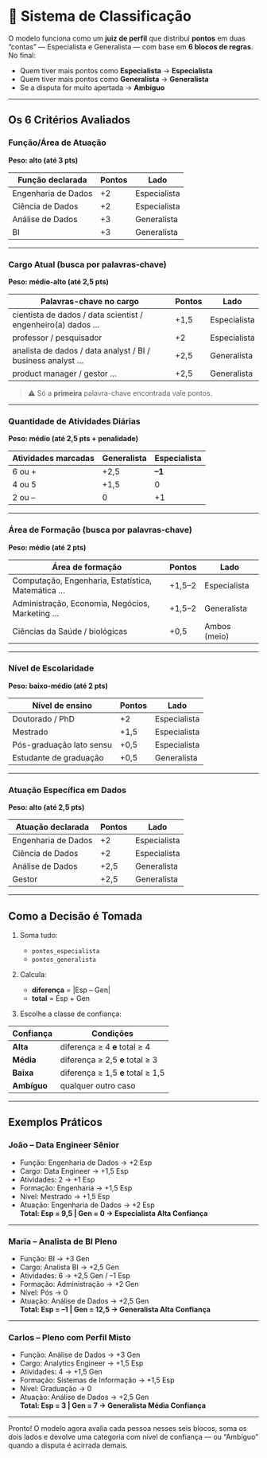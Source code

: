 # 🧠 Sistema de Classificação 

O modelo funciona como um **juiz de perfil** que distribui **pontos** em duas “contas” — Especialista e Generalista — com base em **6 blocos de regras**.  
No final:

* Quem tiver mais pontos como **Especialista** → **Especialista**  
* Quem tiver mais pontos como **Generalista** → **Generalista**  
* Se a disputa for muito apertada → **Ambíguo**

---

## Os 6 Critérios Avaliados

### Função/Área de Atuação  
**Peso: alto (até 3 pts)**

| Função declarada        | Pontos | Lado         |
|-------------------------|--------|--------------|
| Engenharia de Dados     | +2     | Especialista |
| Ciência de Dados        | +2     | Especialista |
| Análise de Dados        | +3     | Generalista  |
| BI                      | +3     | Generalista  |

---

### Cargo Atual (busca por palavras-chave)  
**Peso: médio-alto (até 2,5 pts)**

| Palavras-chave no cargo                                    | Pontos | Lado         |
|------------------------------------------------------------|--------|--------------|
| cientista de dados / data scientist / engenheiro(a) dados … | +1,5   | Especialista |
| professor / pesquisador                                   | +2     | Especialista |
| analista de dados / data analyst / BI / business analyst … | +2,5   | Generalista  |
| product manager / gestor …                                | +2,5   | Generalista  |

> ⚠️ Só a **primeira** palavra-chave encontrada vale pontos.

---

### Quantidade de Atividades Diárias  
**Peso: médio (até 2,5 pts + penalidade)**

| Atividades marcadas | Generalista | Especialista |
|---------------------|-------------|--------------|
| 6 ou +              | +2,5        | **–1**       |
| 4 ou 5              | +1,5        | 0            |
| 2 ou –              | 0           | +1           |

---

### Área de Formação (busca por palavras-chave)  
**Peso: médio (até 2 pts)**

| Área de formação                           | Pontos | Lado         |
|--------------------------------------------|--------|--------------|
| Computação, Engenharia, Estatística, Matemática … | +1,5–2 | Especialista |
| Administração, Economia, Negócios, Marketing …   | +1,5–2 | Generalista  |
| Ciências da Saúde / biológicas              | +0,5   | Ambos (meio) |

---

### Nível de Escolaridade  
**Peso: baixo-médio (até 2 pts)**

| Nível de ensino           | Pontos | Lado         |
|---------------------------|--------|--------------|
| Doutorado / PhD           | +2     | Especialista |
| Mestrado                  | +1,5   | Especialista |
| Pós-graduação lato sensu  | +0,5   | Especialista |
| Estudante de graduação    | +0,5   | Generalista  |

---

### Atuação Específica em Dados  
**Peso: alto (até 2,5 pts)**

| Atuação declarada        | Pontos | Lado         |
|--------------------------|--------|--------------|
| Engenharia de Dados      | +2     | Especialista |
| Ciência de Dados         | +2     | Especialista |
| Análise de Dados         | +2,5   | Generalista  |
| Gestor                   | +2,5   | Generalista  |

---

## Como a Decisão é Tomada

1. Soma tudo:  
   - `pontos_especialista`  
   - `pontos_generalista`

2. Calcula:  
   - **diferença** = |Esp – Gen|  
   - **total**     = Esp + Gen

3. Escolhe a classe de confiança:

| Confiança | Condições                              |
|-----------|----------------------------------------|
| **Alta**  | diferença ≥ 4 **e** total ≥ 4          |
| **Média** | diferença ≥ 2,5 **e** total ≥ 3        |
| **Baixa** | diferença ≥ 1,5 **e** total ≥ 1,5      |
| **Ambíguo**| qualquer outro caso                   |

---

## Exemplos Práticos

### João – Data Engineer Sênior
- Função: Engenharia de Dados → +2 Esp  
- Cargo: Data Engineer → +1,5 Esp  
- Atividades: 2 → +1 Esp  
- Formação: Engenharia → +1,5 Esp  
- Nível: Mestrado → +1,5 Esp  
- Atuação: Engenharia de Dados → +2 Esp  
**Total: Esp = 9,5 | Gen = 0 → Especialista Alta Confiança**

---

### Maria – Analista de BI Pleno
- Função: BI → +3 Gen  
- Cargo: Analista BI → +2,5 Gen  
- Atividades: 6 → +2,5 Gen / –1 Esp  
- Formação: Administração → +2 Gen  
- Nível: Pós → 0  
- Atuação: Análise de Dados → +2,5 Gen  
**Total: Esp = –1 | Gen = 12,5 → Generalista Alta Confiança**

---

### Carlos – Pleno com Perfil Misto
- Função: Análise de Dados → +3 Gen  
- Cargo: Analytics Engineer → +1,5 Esp  
- Atividades: 4 → +1,5 Gen  
- Formação: Sistemas de Informação → +1,5 Esp  
- Nível: Graduação → 0  
- Atuação: Análise de Dados → +2,5 Gen  
**Total: Esp = 3 | Gen = 7 → Generalista Média Confiança**

---

Pronto! O modelo agora avalia cada pessoa nesses seis blocos, soma os dois lados e devolve uma categoria com nível de confiança — ou “Ambíguo” quando a disputa é acirrada demais.